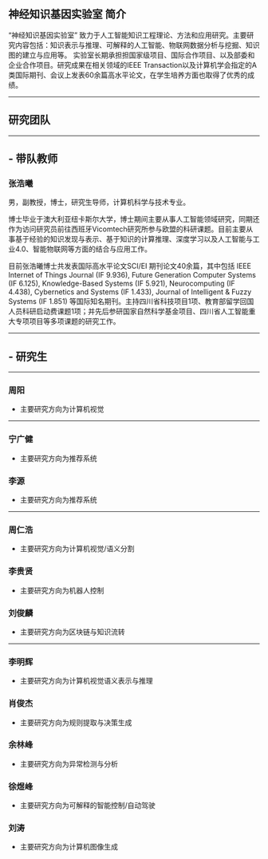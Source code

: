 ## 神经知识基因实验室 简介

“神经知识基因实验室” 致力于人工智能知识工程理论、方法和应用研究。主要研究内容包括：知识表示与推理、可解释的人工智能、物联网数据分析与挖掘、知识图的建立与应用等。
实验室长期承担担国家级项目、国际合作项目、以及部委和企业合作项目。研究成果在相关领域的IEEE Transaction以及计算机学会指定的A类国际期刊、会议上发表60余篇高水平论文，在学生培养方面也取得了优秀的成绩。

---------------
##  研究团队 

---------------
## - 带队教师

### 张浩曦
男，副教授，博士，研究生导师，计算机科学与技术专业。

博士毕业于澳大利亚纽卡斯尔大学，博士期间主要从事人工智能领域研究，同期还作为访问研究员前往西班牙Vicomtech研究所参与欧盟的科研课题。目前主要从事基于经验的知识发现与表示、基于知识的计算推理、深度学习以及人工智能与工业4.0、智能物联网等方面的结合与应用工作。

目前张浩曦博士共发表国际高水平论文SCI/EI 期刊论文40余篇，其中包括 IEEE Internet of Things Journal (IF 9.936), Future Generation Computer Systems (IF 6.125), Knowledge-Based Systems (IF 5.921), Neurocomputing (IF 4.438), Cybernetics and Systems (IF 1.433), Journal of Intelligent & Fuzzy Systems (IF 1.851) 等国际知名期刊。主持四川省科技项目1项、教育部留学回国人员科研启动费课题1项；并先后参研国家自然科学基金项目、四川省人工智能重大专项项目等多项课题的研究工作。

---------------
## - 研究生

---------------
### 周阳
- 主要研究方向为计算机视觉

---------------
### 宁广健
- 主要研究方向为推荐系统

### 李源
- 主要研究方向为推荐系统

---------------
### 周仁浩
- 主要研究方向为计算机视觉/语义分割

### 李贵贤
- 主要研究方向为机器人控制

### 刘俊麟
- 主要研究方向为区块链与知识流转

---------------
### 李明辉
- 主要研究方向为计算机视觉语义表示与推理

### 肖俊杰
- 主要研究方向为规则提取与决策生成

### 余林峰
- 主要研究方向为异常检测与分析

### 徐煜峰
- 主要研究方向为可解释的智能控制/自动驾驶

### 刘涛
- 主要研究方向为计算机图像生成
